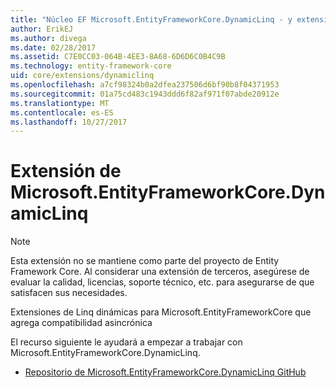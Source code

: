 ```yaml
---
title: "Núcleo EF Microsoft.EntityFrameworkCore.DynamicLinq - y extensiones de herramientas:"
author: ErikEJ
ms.author: divega
ms.date: 02/28/2017
ms.assetid: C7E0CC03-064B-4EE3-8A68-6D6D6C0B4C9B
ms.technology: entity-framework-core
uid: core/extensions/dynamiclinq
ms.openlocfilehash: a7cf98324b0a2dfea237506d6bf90b8f04371953
ms.sourcegitcommit: 01a75cd483c1943ddd6f82af971f07abde20912e
ms.translationtype: MT
ms.contentlocale: es-ES
ms.lasthandoff: 10/27/2017
---
```

# <a name="microsoftentityframeworkcoredynamiclinq-extension"></a>Extensión de Microsoft.EntityFrameworkCore.DynamicLinq

> [!NOTE]  
> Esta extensión no se mantiene como parte del proyecto de Entity Framework Core. Al considerar una extensión de terceros, asegúrese de evaluar la calidad, licencias, soporte técnico, etc. para asegurarse de que satisfacen sus necesidades.

Extensiones de Linq dinámicas para Microsoft.EntityFrameworkCore que agrega compatibilidad asincrónica

El recurso siguiente le ayudará a empezar a trabajar con Microsoft.EntityFrameworkCore.DynamicLinq.
* [Repositorio de Microsoft.EntityFrameworkCore.DynamicLinq GitHub](https://github.com/StefH/System.Linq.Dynamic.Core/)
